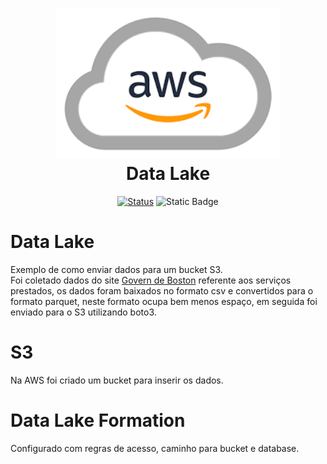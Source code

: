 <h1 align="center">
  <img src="image/aws.png" alt="aws" width=360px height=240px >
  <br>
  Data Lake
</h1>

<div align="center">

[![Status](https://img.shields.io/badge/version-1.0-blue)]()
![Static Badge](https://img.shields.io/badge/status-desenvolvimento-deve)
</div>


# Data Lake

Exemplo de como enviar dados para um bucket S3.<br>
Foi coletado dados do site [Govern de Boston](https://data.boston.gov/dataset/311-service-requests) referente aos serviços prestados, os dados foram baixados no formato csv e convertidos para o formato parquet, neste formato ocupa bem menos espaço, em seguida foi enviado para o S3 utilizando boto3.


# S3 
Na AWS foi criado um bucket para inserir os dados.

# Data Lake Formation
Configurado com regras de acesso, caminho para bucket e database.
